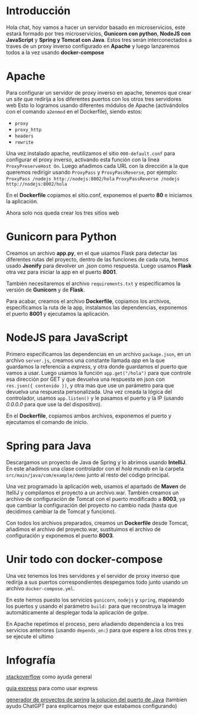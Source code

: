 # Introducción
Hola chat, hoy vamos a hacer un servidor basado en microservicios, este estará formado por tres microservicios, **Gunicorn con python**, **NodeJS con JavaScript** y **Spring y Tomcat con Java**. Estos tres serán interconectados a traves de un proxy inverso configurado en **Apache** y luego lanzaremos todos a la vez usando **docker-compose**

# Apache
Para configurar un servidor de proxy inverso en apache, tenemos que crear un *site* que redirija a los diferentes puertos con los otros tres servidores web
Esto lo logramos usando diferentes módulos de Apache (activándolos con el comando `a2enmod` en el Dockerfile), siendo estos:
- ``proxy``
- ``proxy_http``
- ``headers``
- ``rewrite``

Una vez instalado apache, reutilizamos el sitio `000-default.conf` para configurar el proxy inverso, activando esta función con la línea `ProxyPreserveHost On`.
Luego añadimos cada URL con la dirección a la que queremos redirigir usando `ProxyPass` y `ProxyPassReverse`, por ejemplo: 
`ProxyPass /nodejs http://nodejs:8002/hola`
`ProxyPassReverse /nodejs http://nodejs:8002/hola`

En el **Dockerfile** copiamos el sitio.conf, exponemos el puerto **80** e iniciamos la aplicación.

Ahora solo nos queda crear los tres sitios web

# Gunicorn para Python
Creamos un archivo **app.py**, en el que usamos Flask para detectar las diferentes rutas del proyecto, dentro de las funciones de cada ruta, hemos usado **Jsonify** para devolver un .json como respuesta. Luego usamos **Flask** otra vez para iniciar la app en el puerto **8001**.

También necesitaremos el archivo ``requirements.txt`` y especificamos la versión de **Gunicorn** y de **Flask**.

Para acabar, creamos el archivo **Dockerfile**, copiamos los archivos, especificamos la ruta de la app, instalamos las dependencias, exponemos el puerto **8001** y ejecutamos la aplicación.

# NodeJS para JavaScript
Primero especificamos las dependencias en un archivo `package.json`, en un archivo `server.js`, creamos una constante llamada *app* en la que guardamos la referencia a *express*, y otra donde guardamos el puerto que vamos a usar. Luego usamos la función ``app.get("/hola")`` para que controle esa dirección por GET y que devuelva una respuesta en json con `res.json({ contenido })`, y otra mas que use un parámetro para que devuelva una respuesta personalizada.
Una vez creada la lógica del controlador, usamos `app.listen()` y le pasamos el puerto y la IP (usando *0.0.0.0* para que use la del dispositivo).

En el **Dockerfile**, copiamos ambos archivos, exponemos el puerto y ejecutamos el comando de inicio.

# Spring para Java
Descargamos un proyecto de Java de Spring y lo abrimos usando **IntelliJ**. En este añadimos una clase controlador con el *hola mundo* en la carpeta `src/main/java/com/example/demo` junto al resto del código principal.

Una vez programado la aplicación web, usamos el apartado de **Maven** de ItelliJ y compilamos el proyecto a un archivo.war. También creamos un archivo de configuración de Tomcat con el puerto modificado a **8003**, ya que cambiar la configuración del proyecto no cambio nada (hasta que decidimos cambiar la de Tomcat y funciono).

Con todos los archivos preparados, creamos un **Dockerfile** desde Tomcat, añadimos el archivo del proyecto.war, sustituimos el archivo de configuración y exponemos el puerto **8003**.

# Unir todo con docker-compose

Una vez tenemos los tres servidores y el servidor de proxy inverso que redirija a sus puertos correspondientes despegamos todo junto usando un archivo `docker-compose.yml`.

En este hemos puesto los servicios `gunicorn`, `nodejs` y `spring`, mapeando los puertos y usando el parámetro `build:` para que reconstruya la imagen automáticamente al desplegar toda la aplicación de golpe.

En Apache repetimos el proceso, pero añadiendo dependencia a los tres servicios anteriores (usando `depends_on:`) para que espere a los otros tres y se ejecute el ultimo

# Infografía
[stackoverflow](https://stackoverflow.com) como ayuda general

[guia express](https://expressjs.com/en/guide/routing.html) para como usar express

[generador de proyectos de spring](https://start.spring.io)
[la solucion del puerto de Java](https://stackoverflow.com/questions/18415578/how-to-change-apache-tomcat-web-server-port-number) (tambien ayudo ChatGPT para explicarnos mejor que estabamos configurando)
